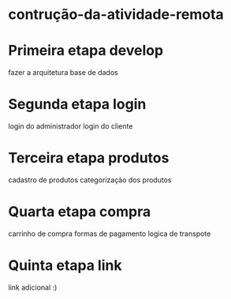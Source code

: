 # contrução-da-atividade-remota
# Primeira etapa develop
fazer a arquitetura
base de dados
# Segunda etapa login
login do administrador 
login do cliente
# Terceira etapa produtos
cadastro de produtos
categorização dos produtos
# Quarta etapa compra
carrinho de compra 
formas de pagamento 
logica de transpote 
# Quinta etapa link
link adicional :)

